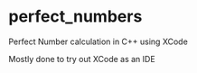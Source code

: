 # perfect_numbers
Perfect Number calculation in C++ using XCode

Mostly done to try out XCode as an IDE
